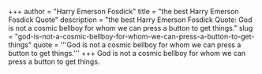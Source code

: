 +++
author = "Harry Emerson Fosdick"
title = "the best Harry Emerson Fosdick Quote"
description = "the best Harry Emerson Fosdick Quote: God is not a cosmic bellboy for whom we can press a button to get things."
slug = "god-is-not-a-cosmic-bellboy-for-whom-we-can-press-a-button-to-get-things"
quote = '''God is not a cosmic bellboy for whom we can press a button to get things.'''
+++
God is not a cosmic bellboy for whom we can press a button to get things.
